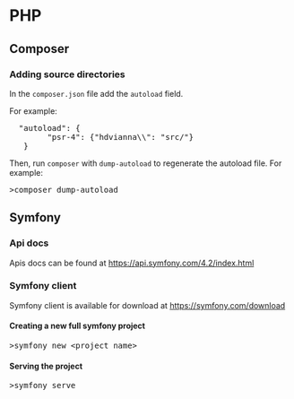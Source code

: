# PHP

## Composer

### Adding source directories

In the `composer.json` file add the `autoload` field.

For example:

<pre>
  "autoload": {
        "psr-4": {"hdvianna\\": "src/"}
   }
</pre>

Then, run `composer` with `dump-autoload` to regenerate the autoload file.
For example:
<pre>
>composer dump-autoload
</pre>

## Symfony

### Api docs

Apis docs can be found at https://api.symfony.com/4.2/index.html

### Symfony client

Symfony client is available for download at https://symfony.com/download

#### Creating a new full symfony project 
<pre>
>symfony new &lt;project_name&gt;
</pre>

#### Serving the project
<pre>
>symfony serve
</pre>


